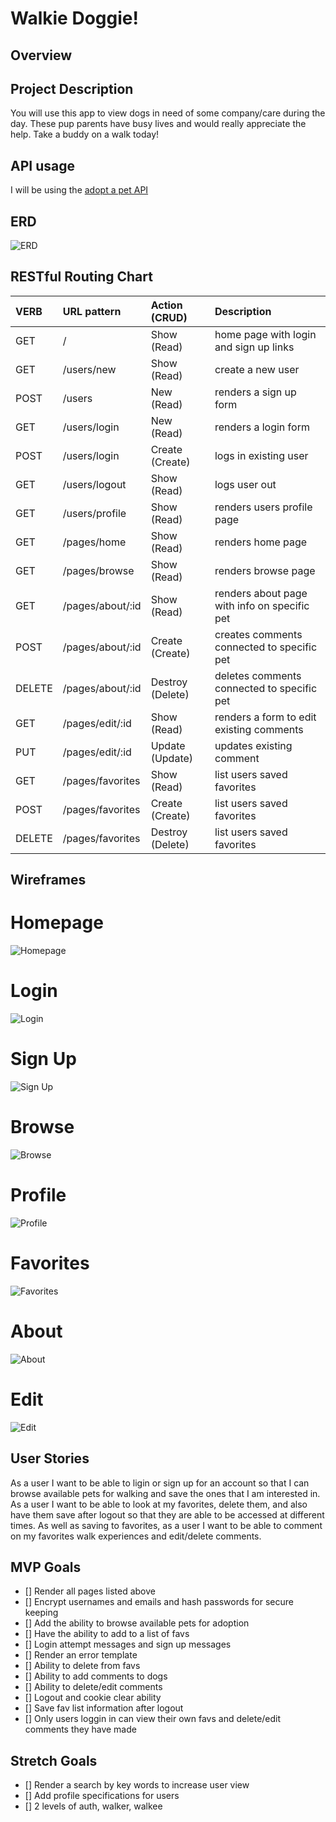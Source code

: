 # Walkie Doggie!

## Overview

## Project Description
You will use this app to view dogs in need of some company/care during the day. These pup parents have busy lives and would really appreciate the help. Take a buddy on a walk today!

## API usage
I will be using the [adopt a pet API](https://www.adoptapet.com/public/apis/pet_list.html)

## ERD
![ERD](./img/erd.png)

## RESTful Routing Chart

| VERB | URL pattern | Action \(CRUD\) | Description |
| :--- | :--- | :--- | :--- |
| GET | / | Show \(Read\) | home page with login and  sign up links |
| GET | /users/new | Show \(Read\) | create a new user |
| POST | /users | New \(Read\) | renders a sign up form |
| GET | /users/login | New \(Read\) | renders a login form |
| POST | /users/login | Create \(Create\) | logs in existing user |
| GET | /users/logout | Show \(Read\) | logs user out |
| GET | /users/profile | Show \(Read\) | renders users profile page |
| GET | /pages/home | Show \(Read\) | renders home page |
| GET | /pages/browse | Show \(Read\) | renders browse page |
| GET | /pages/about/:id | Show \(Read\) | renders about page with info on specific pet |
| POST | /pages/about/:id | Create \(Create\) | creates comments connected to specific pet |
| DELETE | /pages/about/:id | Destroy \(Delete\) | deletes comments connected to specific pet |
| GET | /pages/edit/:id | Show \(Read\) | renders a form to edit existing comments |
| PUT | /pages/edit/:id | Update \(Update\) | updates existing comment |
| GET | /pages/favorites | Show \(Read\) | list users saved favorites |
| POST | /pages/favorites | Create \(Create\) | list users saved favorites |
| DELETE | /pages/favorites | Destroy \(Delete\) | list users saved favorites |

## Wireframes

# Homepage
![Homepage](./img/home.png)
# Login
![Login](./img/login.png)
# Sign Up
![Sign Up](./img/signup.png)
# Browse
![Browse](./img/browse.png)
# Profile
![Profile](./img/profile.png)
# Favorites
![Favorites]()
# About
![About](./img/about.png)
# Edit
![Edit]()

## User Stories
As a user I want to be able to ligin or sign up for an account so that I can browse available pets for walking and save the ones that I am interested in. As a user I want to be able to look at my favorites, delete them, and also have them save after logout so that they are able to be accessed at different times. As well as saving to favorites, as a user I want to be able to comment on my favorites walk experiences and edit/delete comments.

## MVP Goals
- [] Render all pages listed above
- [] Encrypt usernames and emails and hash passwords for secure keeping
- [] Add the ability to browse available pets for adoption
- [] Have the ability to add to a list of favs
- [] Login attempt messages and sign up messages
- [] Render an error template
- [] Ability to delete from favs
- [] Ability to add comments to dogs
- [] Ability to delete/edit comments
- [] Logout and cookie clear ability
- [] Save fav list information after logout
- [] Only users loggin in can view their own favs and delete/edit comments they have made

## Stretch Goals
- [] Render a search by key words to increase user view
- [] Add profile specifications for users
- [] 2 levels of auth, walker, walkee
